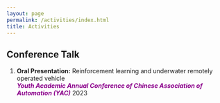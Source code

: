 ```yaml
---
layout: page
permalink: /activities/index.html
title: Activities
---
```


## Conference Talk

1. **Oral Presentation:** Reinforcement learning and underwater remotely operated vehicle  
***<font color='DarkMagenta'>Youth Academic Annual Conference of Chinese Association of Automation (YAC)</font>*** 2023

